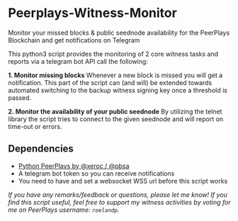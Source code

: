 # Peerplays-Witness-Monitor
Monitor your missed blocks &amp; public seednode availability for the PeerPlays Blockchain and get notifications on Telegram

This python3 script provides the monitoring of 2 core witness tasks and reports via a telegram bot API call the following:

**1. Monitor missing blocks**
Whenever a new block is missed you will get a notification. This part of the script can (and will) be extended towards automated switching to the backup witness signing key once a threshold is passed.

**2. Monitor the availability of your public seednode**
By utilizing the telnet library the script tries to connect to the given seednode and will report on time-out or errors.

## Dependencies
- [Python PeerPlays by @xeroc / @pbsa](https://github.com/pbsa/python-peerplays/)
- A telegram bot token so you can receive notifications
- You need to have and set a websocket WSS url before this script works

*If you have any remarks/feedback or questions, please let me know! If you find this script useful, feel free to support my witness activities by voting for me on PeerPlays username: `roelandp`.*
